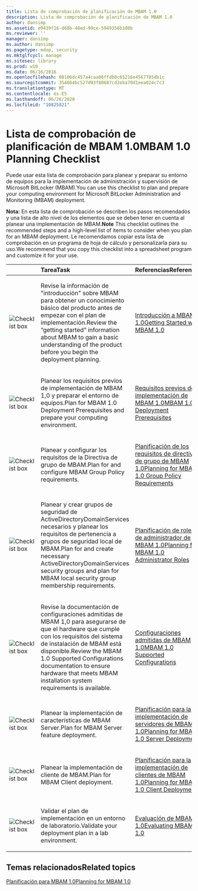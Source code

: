 ```yaml
---
title: Lista de comprobación de planificación de MBAM 1.0
description: Lista de comprobación de planificación de MBAM 1.0
author: dansimp
ms.assetid: e9439f16-d68b-48ed-99ce-5949356b180b
ms.reviewer: ''
manager: dansimp
ms.author: dansimp
ms.pagetype: mdop, security
ms.mktglfcycl: manage
ms.sitesec: library
ms.prod: w10
ms.date: 06/16/2016
ms.openlocfilehash: 08106dc457a4caa86ffdb0c65216e4567785db1c
ms.sourcegitcommit: 354664bc527d93f80687cd2eba70d1eea024c7c3
ms.translationtype: MT
ms.contentlocale: es-ES
ms.lasthandoff: 06/26/2020
ms.locfileid: "10825821"
---
```

# <span data-ttu-id="fb27e-103">Lista de comprobación de planificación de MBAM 1.0</span><span class="sxs-lookup"><span data-stu-id="fb27e-103">MBAM 1.0 Planning Checklist</span></span>


<span data-ttu-id="fb27e-104">Puede usar esta lista de comprobación para planear y preparar su entorno de equipos para la implementación de administración y supervisión de Microsoft BitLocker (MBAM).</span><span class="sxs-lookup"><span data-stu-id="fb27e-104">You can use this checklist to plan and prepare your computing environment for Microsoft BitLocker Administration and Monitoring (MBAM) deployment.</span></span>

<span data-ttu-id="fb27e-105">**Nota:**  En esta lista de comprobación se describen los pasos recomendados y una lista de alto nivel de los elementos que se deben tener en cuenta al planear una implementación de MBAM.</span><span class="sxs-lookup"><span data-stu-id="fb27e-105">**Note** This checklist outlines the recommended steps and a high-level list of items to consider when you plan for an MBAM deployment.</span></span> <span data-ttu-id="fb27e-106">Le recomendamos copiar esta lista de comprobación en un programa de hoja de cálculo y personalizarla para su uso.</span><span class="sxs-lookup"><span data-stu-id="fb27e-106">We recommend that you copy this checklist into a spreadsheet program and customize it for your use.</span></span>

 

<table>
<colgroup>
<col width="25%" />
<col width="25%" />
<col width="25%" />
<col width="25%" />
</colgroup>
<thead>
<tr class="header">
<th align="left"></th>
<th align="left"><span data-ttu-id="fb27e-107">Tarea</span><span class="sxs-lookup"><span data-stu-id="fb27e-107">Task</span></span></th>
<th align="left"><span data-ttu-id="fb27e-108">Referencias</span><span class="sxs-lookup"><span data-stu-id="fb27e-108">References</span></span></th>
<th align="left"><span data-ttu-id="fb27e-109">Notas</span><span class="sxs-lookup"><span data-stu-id="fb27e-109">Notes</span></span></th>
</tr>
</thead>
<tbody>
<tr class="odd">
<td align="left"><img src="images/checklistbox.gif" alt="Checklist box" /></td>
<td align="left"><p><span data-ttu-id="fb27e-110">Revise la información de "introducción" sobre MBAM para obtener un conocimiento básico del producto antes de empezar con el plan de implementación.</span><span class="sxs-lookup"><span data-stu-id="fb27e-110">Review the “getting started” information about MBAM to gain a basic understanding of the product before you begin the deployment planning.</span></span></p></td>
<td align="left"><p><a href="getting-started-with-mbam-10.md" data-raw-source="[Getting Started with MBAM 1.0](getting-started-with-mbam-10.md)"><span data-ttu-id="fb27e-111">Introducción a MBAM 1.0</span><span class="sxs-lookup"><span data-stu-id="fb27e-111">Getting Started with MBAM 1.0</span></span></a></p></td>
<td align="left"><p></p></td>
</tr>
<tr class="even">
<td align="left"><img src="images/checklistbox.gif" alt="Checklist box" /></td>
<td align="left"><p><span data-ttu-id="fb27e-112">Planear los requisitos previos de implementación de MBAM 1,0 y preparar el entorno de equipos.</span><span class="sxs-lookup"><span data-stu-id="fb27e-112">Plan for MBAM 1.0 Deployment Prerequisites and prepare your computing environment.</span></span></p></td>
<td align="left"><p><a href="mbam-10-deployment-prerequisites.md" data-raw-source="[MBAM 1.0 Deployment Prerequisites](mbam-10-deployment-prerequisites.md)"><span data-ttu-id="fb27e-113">Requisitos previos de implementación de MBAM 1.0</span><span class="sxs-lookup"><span data-stu-id="fb27e-113">MBAM 1.0 Deployment Prerequisites</span></span></a></p></td>
<td align="left"><p></p></td>
</tr>
<tr class="odd">
<td align="left"><img src="images/checklistbox.gif" alt="Checklist box" /></td>
<td align="left"><p><span data-ttu-id="fb27e-114">Planear y configurar los requisitos de la Directiva de grupo de MBAM.</span><span class="sxs-lookup"><span data-stu-id="fb27e-114">Plan for and configure MBAM Group Policy requirements.</span></span></p></td>
<td align="left"><p><a href="planning-for-mbam-10-group-policy-requirements.md" data-raw-source="[Planning for MBAM 1.0 Group Policy Requirements](planning-for-mbam-10-group-policy-requirements.md)"><span data-ttu-id="fb27e-115">Planificación de los requisitos de directiva de grupo de MBAM 1.0</span><span class="sxs-lookup"><span data-stu-id="fb27e-115">Planning for MBAM 1.0 Group Policy Requirements</span></span></a></p></td>
<td align="left"><p></p></td>
</tr>
<tr class="even">
<td align="left"><img src="images/checklistbox.gif" alt="Checklist box" /></td>
<td align="left"><p><span data-ttu-id="fb27e-116">Planear y crear grupos de seguridad de ActiveDirectoryDomainServices necesarios y planear los requisitos de pertenencia a grupos de seguridad local de MBAM.</span><span class="sxs-lookup"><span data-stu-id="fb27e-116">Plan for and create necessary ActiveDirectoryDomainServices security groups and plan for MBAM local security group membership requirements.</span></span></p></td>
<td align="left"><p><a href="planning-for-mbam-10-administrator-roles.md" data-raw-source="[Planning for MBAM 1.0 Administrator Roles](planning-for-mbam-10-administrator-roles.md)"><span data-ttu-id="fb27e-117">Planificación de roles de administrador de MBAM 1.0</span><span class="sxs-lookup"><span data-stu-id="fb27e-117">Planning for MBAM 1.0 Administrator Roles</span></span></a></p></td>
<td align="left"><p></p></td>
</tr>
<tr class="odd">
<td align="left"><img src="images/checklistbox.gif" alt="Checklist box" /></td>
<td align="left"><p><span data-ttu-id="fb27e-118">Revise la documentación de configuraciones admitidas de MBAM 1,0 para asegurarse de que el hardware que cumple con los requisitos del sistema de instalación de MBAM está disponible.</span><span class="sxs-lookup"><span data-stu-id="fb27e-118">Review the MBAM 1.0 Supported Configurations documentation to ensure hardware that meets MBAM installation system requirements is available.</span></span></p></td>
<td align="left"><p><a href="mbam-10-supported-configurations.md" data-raw-source="[MBAM 1.0 Supported Configurations](mbam-10-supported-configurations.md)"><span data-ttu-id="fb27e-119">Configuraciones admitidas de MBAM 1.0</span><span class="sxs-lookup"><span data-stu-id="fb27e-119">MBAM 1.0 Supported Configurations</span></span></a></p></td>
<td align="left"><p></p></td>
</tr>
<tr class="even">
<td align="left"><img src="images/checklistbox.gif" alt="Checklist box" /></td>
<td align="left"><p><span data-ttu-id="fb27e-120">Planear la implementación de características de MBAM Server.</span><span class="sxs-lookup"><span data-stu-id="fb27e-120">Plan for MBAM Server feature deployment.</span></span></p></td>
<td align="left"><p><a href="planning-for-mbam-10-server-deployment.md" data-raw-source="[Planning for MBAM 1.0 Server Deployment](planning-for-mbam-10-server-deployment.md)"><span data-ttu-id="fb27e-121">Planificación para la implementación de servidores de MBAM 1.0</span><span class="sxs-lookup"><span data-stu-id="fb27e-121">Planning for MBAM 1.0 Server Deployment</span></span></a></p></td>
<td align="left"><p></p></td>
</tr>
<tr class="odd">
<td align="left"><img src="images/checklistbox.gif" alt="Checklist box" /></td>
<td align="left"><p><span data-ttu-id="fb27e-122">Planear la implementación de cliente de MBAM.</span><span class="sxs-lookup"><span data-stu-id="fb27e-122">Plan for MBAM Client deployment.</span></span></p></td>
<td align="left"><p><a href="planning-for-mbam-10-client-deployment.md" data-raw-source="[Planning for MBAM 1.0 Client Deployment](planning-for-mbam-10-client-deployment.md)"><span data-ttu-id="fb27e-123">Planificación para la implementación de clientes de MBAM 1.0</span><span class="sxs-lookup"><span data-stu-id="fb27e-123">Planning for MBAM 1.0 Client Deployment</span></span></a></p></td>
<td align="left"><p></p></td>
</tr>
<tr class="even">
<td align="left"><img src="images/checklistbox.gif" alt="Checklist box" /></td>
<td align="left"><p><span data-ttu-id="fb27e-124">Validar el plan de implementación en un entorno de laboratorio.</span><span class="sxs-lookup"><span data-stu-id="fb27e-124">Validate your deployment plan in a lab environment.</span></span></p></td>
<td align="left"><p><a href="evaluating-mbam-10.md" data-raw-source="[Evaluating MBAM 1.0](evaluating-mbam-10.md)"><span data-ttu-id="fb27e-125">Evaluación de MBAM 1.0</span><span class="sxs-lookup"><span data-stu-id="fb27e-125">Evaluating MBAM 1.0</span></span></a></p></td>
<td align="left"><p></p></td>
</tr>
</tbody>
</table>

 

## <span data-ttu-id="fb27e-126">Temas relacionados</span><span class="sxs-lookup"><span data-stu-id="fb27e-126">Related topics</span></span>


[<span data-ttu-id="fb27e-127">Planificación para MBAM 1.0</span><span class="sxs-lookup"><span data-stu-id="fb27e-127">Planning for MBAM 1.0</span></span>](planning-for-mbam-10.md)

 

 





